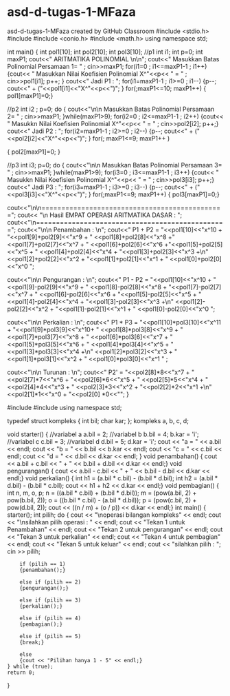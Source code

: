 # asd-d-tugas-1-MFaza
asd-d-tugas-1-MFaza created by GitHub Classroom
#include <stdio.h>
#include <iostream>
#include <conio.h>
#include <math.h>
using namespace std;

int main()
{  int pol1[10]; int pol2[10]; int pol3[10];
  //p1
  int i1;     int p=0;
  int maxP1;
  cout<<"      ARITMATIKA POLINOMIAL   \n\n";
  cout<<" Masukkan Batas Polinomial  Persamaan 1= " ; cin>>maxP1;
  for(i1=0 ; i1<=maxP1-1 ; i1++)
  {cout<< " Masukkan Nilai Koefisien Polinomial X^"<<p<< " = " ;
  cin>>pol1[i1]; p++; }
  cout<<" Jadi P1 : ";
  for(i1=maxP1-1 ; i1>=0 ; i1--)
  {p--; cout<<" + ("<<pol1[i1]<<"X^"<<p<<")"; }
  for(;maxP1<=10; maxP1++)
  { pol1[maxP1]=0;}

//p2
  int i2 ; p=0;
  do {
  cout<<"\n\n Masukkan Batas Polinomial  Persamaan 2= " ; cin>>maxP1;  }while(maxP1>9);
  for(i2=0 ; i2<=maxP1-1 ; i2++)
  {cout<< " Masukkn Nilai Koefisien Polinomial X^"<<p<< " = " ;
  cin>>pol2[i2]; p++;}
  cout<<" Jadi P2 : ";
  for(i2=maxP1-1 ; i2>=0 ; i2--)
  {p--; cout<<" + ("<<pol2[i2]<<"X^"<<p<<")"; }
  for(; maxP1<=9; maxP1++ )

{    pol2[maxP1]=0; }

//p3
  int i3; p=0;
  do {
  cout<<"\n\n Masukkan Batas Polinomial  Persamaan 3= " ; cin>>maxP1;   }while(maxP1>9);
  for(i3=0 ; i3<=maxP1-1 ; i3++)
  {cout<< " Masukkn Nilai Koefisien Polinomial X^"<<p<< " = " ;
  cin>>pol3[i3]; p++;}
  cout<<" Jadi P3 : ";
  for(i3=maxP1-1 ; i3>=0 ; i3--)
  {p--; cout<<" + ("<<pol3[i3]<<"X^"<<p<<")"; }
   for(;maxP1<=9; maxP1++)
  { pol3[maxP1]=0;}

  cout<<"\n\n==============================================";
  cout<< "\n Hasil EMPAT OPERASI ARITMATIKA DASAR : ";
  cout<<"\n================================================";
  cout<<"\n\n Penambahan : \n";
  cout<<" P1 + P2  = "<<pol1[10]<<"x^10 + "<<pol1[9]+pol2[9]<<"x^9 + "
 <<pol1[8]+pol2[8]<<"x^8 +"<<pol1[7]+pol2[7]<<"x^7 + "
 <<pol1[6]+pol2[6]<<"x^6 +"<<pol1[5]+pol2[5]<<"x^5 + "
 <<pol1[4]+pol2[4]<<"x^4 + "<<pol1[3]+pol2[3]<<"x^3 +\n"
 <<pol1[2]+pol2[2]<<"x^2 + "<<pol1[1]+pol2[1]<<"x^1 + "
 <<pol1[0]+pol2[0]<<"x^0 ";

  cout<<"\n\n Pengurangan : \n";
  cout<<" P1 - P2  = "<<pol1[10]<<"x^10 + "<<pol1[9]-pol2[9]<<"x^9 + "
 <<pol1[8]-pol2[8]<<"x^8 + "<<pol1[7]-pol2[7]<<"x^7 + "
 <<pol1[6]-pol2[6]<<"x^6 + "<<pol1[5]-pol2[5]<<"x^5 + "
 <<pol1[4]-pol2[4]<<"x^4 + "<<pol1[3]-pol2[3]<<"x^3 +\n"
 <<pol1[2]-pol2[2]<<"x^2 + "<<pol1[1]-pol2[1]<<"x^1 + "
 <<pol1[0]-pol2[0]<<"x^0 ";

  cout<<"\n\n Perkalian : \n";
  cout<<" P1 * P3  = "<<pol1[10]*pol3[10]<<"x^11 + "<<pol1[9]*pol3[9]<<"x^10+ "
 <<pol1[8]*pol3[8]<<"x^9 + "<<pol1[7]*pol3[7]<<"x^8 + "
 <<pol1[6]*pol3[6]<<"x^7 + "<<pol1[5]*pol3[5]<<"x^6 + "
 <<pol1[4]*pol3[4]<<"x^5 + "<<pol1[3]*pol3[3]<<"x^4 +\n"
 <<pol1[2]*pol3[2]<<"x^3 + "<<pol1[1]*pol3[1]<<"x^2 + "
 <<pol1[0]*pol3[0]<<"x^1 " ;

  cout<<"\n\n Turunan : \n";
  cout<<"   P2'    = "<<pol2[8]*8<<"x^7 + "
                       <<pol2[7]*7<<"x^6 + "<<pol2[6]*6<<"x^5 + "
                       <<pol2[5]*5<<"x^4 + "<<pol2[4]*4<<"x^3 + "
                       <<pol2[3]*3<<"x^2 + "<<pol2[2]*2<<"x^1 +\n"
                       <<pol2[1]*1<<"x^0 + "<<pol2[0] *0<<"";
}


#include <iostream>
#include <cmath>
using namespace std;

typedef struct kompleks
{
	int bil;
	char kar;
};
kompleks a, b, c, d;

void starter()
{
	//variabel a
	a.bil = 2;
	//variabel b
	b.bil = 4;
	b.kar = 'i';
	//variabel c
	c.bil = 3;
	//variabel d
	d.bil = 5;
	d.kar = 'i';
	cout << "a = " << a.bil << endl;
	cout << "b = " << b.bil << b.kar << endl;
	cout << "c = " << c.bil << endl;
	cout << "d = " << d.bil << d.kar << endl;
}
void penambahan() {
	cout << a.bil + c.bil << " + " << b.bil + d.bil << d.kar << endl;}
void pengurangan() {
	cout << a.bil - c.bil << " + " << b.bil - d.bil << d.kar << endl;}
void perkalian() {
	int h1 = (a.bil * c.bil) - (b.bil * d.bil);
	int h2 = (a.bil * d.bil) - (b.bil * c.bil);
	cout << h1 + h2 << d.kar << endl;}
void pembagian() {
	int n, m, o, p;
	n = ((a.bil * c.bil) + (b.bil * d.bil));
	m = (pow(a.bil, 2) + pow(b.bil, 2));
	o = ((b.bil * c.bil) - (a.bil * d.bil));
	p = (pow(c.bil, 2) + pow(d.bil, 2));
	cout << ((n / m) + (o / p)) << d.kar << endl;}
int main()
{
	starter();
	int pilih;
	do
	{     cout << "\noperasi bilangan kompleks" << endl;
		cout << "\nsilahkan pilih operasi : " << endl;
		cout << "Tekan 1 untuk Penambahan" << endl;
		cout << "Tekan 2 untuk pengurangan" << endl;
		cout << "Tekan 3 untuk perkalian" << endl;
		cout << "Tekan 4 untuk pembagian" << endl;
		cout << "Tekan 5 untuk keluar" << endl;
		cout << "silahkan pilih : "; cin >> pilih;

		if (pilih == 1)
		{penambahan();}

		else if (pilih == 2)
		{pengurangan();}

		else if (pilih == 3)
		{perkalian();}

		else if (pilih == 4)
		{pembagian();}

		else if (pilih == 5)
		{break;}

		else
		{cout << "Pilihan hanya 1 - 5" << endl;}
	} while (true);
    return 0;
}
